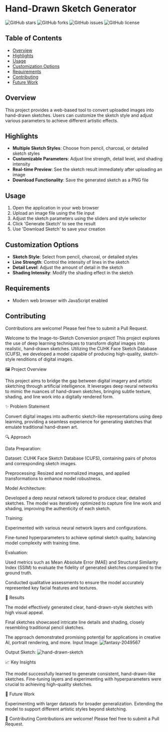 # Hand-Drawn Sketch Generator

![GitHub stars](https://img.shields.io/github/stars/Kedhareswer/MLGeneFunction?style=social&color=black) ![GitHub forks](https://img.shields.io/github/forks/Kedhareswer/MLGeneFunction?style=social&color=black) ![GitHub issues](https://img.shields.io/github/issues/Kedhareswer/MLGeneFunction?color=black) ![GitHub license](https://img.shields.io/github/license/Kedhareswer/MLGeneFunction?color=black)

## Table of Contents
- [Overview](#overview)
- [Highlights](#highlights)
- [Usage](#usage)
- [Customization Options](#customization-options)
- [Requirements](#requirements)
- [Contributing](#contributing)
- [Future Work](#future-work)

## Overview
This project provides a web-based tool to convert uploaded images into hand-drawn sketches. Users can customize the sketch style and adjust various parameters to achieve different artistic effects.

## Highlights
- **Multiple Sketch Styles**: Choose from pencil, charcoal, or detailed sketch styles
- **Customizable Parameters**: Adjust line strength, detail level, and shading intensity
- **Real-time Preview**: See the sketch result immediately after uploading an image
- **Download Functionality**: Save the generated sketch as a PNG file

## Usage
1. Open the application in your web browser
2. Upload an image file using the file input
3. Adjust the sketch parameters using the sliders and style selector
4. Click 'Generate Sketch' to see the result
5. Use 'Download Sketch' to save your creation

## Customization Options
- **Sketch Style**: Select from pencil, charcoal, or detailed styles
- **Line Strength**: Control the intensity of lines in the sketch
- **Detail Level**: Adjust the amount of detail in the sketch
- **Shading Intensity**: Modify the shading effect in the sketch

## Requirements
- Modern web browser with JavaScript enabled

## Contributing
Contributions are welcome! Please feel free to submit a Pull Request.

Welcome to the Image-to-Sketch Conversion project! This project explores the use of deep learning techniques to transform digital images into realistic, hand-drawn sketches. Utilizing the CUHK Face Sketch Database (CUFS), we developed a model capable of producing high-quality, sketch-style renditions of digital images.

🖼️ Project Overview

This project aims to bridge the gap between digital imagery and artistic sketching through artificial intelligence. It leverages deep neural networks to mimic the nuances of hand-drawn sketches, bringing subtle texture, shading, and line work into a digitally rendered form.

✨ Problem Statement

Convert digital images into authentic sketch-like representations using deep learning, providing a seamless experience for generating sketches that emulate traditional hand-drawn art.

🔍 Approach

Data Preparation:

Dataset: CUHK Face Sketch Database (CUFS), containing pairs of photos and corresponding sketch images.

Preprocessing: Resized and normalized images, and applied transformations to enhance model robustness.

Model Architecture:

Developed a deep neural network tailored to produce clear, detailed sketches. The model was iteratively optimized to capture fine line work and shading, improving the authenticity of each sketch.

Training:

Experimented with various neural network layers and configurations.

Fine-tuned hyperparameters to achieve optimal sketch quality, balancing model complexity with training time.

Evaluation:

Used metrics such as Mean Absolute Error (MAE) and Structural Similarity Index (SSIM) to evaluate the fidelity of generated sketches compared to the ground truth.

Conducted qualitative assessments to ensure the model accurately represented key facial features and textures.

🚀 Results

The model effectively generated clear, hand-drawn-style sketches with high visual appeal.

Final sketches showcased intricate line details and shading, closely resembling traditional pencil sketches.

The approach demonstrated promising potential for applications in creative AI, portrait rendering, and more.
Input Image:
![fantasy-2049567](https://github.com/user-attachments/assets/c99a5308-c6ce-4866-8cd6-230c269cfd5f)

Output Sketch:
![hand-drawn-sketch](https://github.com/user-attachments/assets/47a7cb65-61f7-41e1-be80-01d5491c5ee3)

📈 Key Insights

The model successfully learned to generate consistent, hand-drawn-like sketches.
Fine-tuning layers and experimenting with hyperparameters were crucial to achieving high-quality sketches.

📝 Future Work

Experimenting with larger datasets for broader generalization.
Extending the model to support different artistic styles beyond sketching.

🤝 Contributing
Contributions are welcome! Please feel free to submit a Pull Request.



